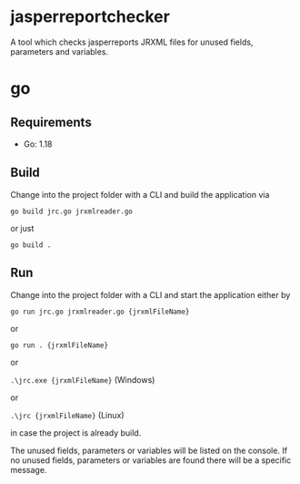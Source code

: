 # jasperreportchecker

A tool which checks jasperreports JRXML files for unused fields, parameters and variables.


# go

## Requirements

* Go: 1.18


## Build

Change into the project folder with a CLI and build the application via

```go build jrc.go jrxmlreader.go```

or just

```go build .```



## Run

Change into the project folder with a CLI and start the application either by

```go run jrc.go jrxmlreader.go {jrxmlFileName}```

or 

```go run . {jrxmlFileName}```

or 

```.\jrc.exe {jrxmlFileName}``` (Windows)

or 

```.\jrc {jrxmlFileName}``` (Linux)

in case the project is already build.

The unused fields, parameters or variables will be listed on the console. If no unused fields, parameters or variables are found
there will be a specific message.

